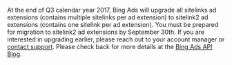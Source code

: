 At the end of Q3 calendar year 2017, Bing Ads will upgrade all sitelinks ad extensions (contains multiple sitelinks per ad extension) to sitelink2 ad extensions (contains one sitelink per ad extension). You must be prepared for migration to sitelink2 ad extensions by September 30th. If you are interested in upgrading earlier, please reach out to your account manager or [contact support](https://advertise.bingads.microsoft.com/en-us/bing-ads-support). Please check back for more details at the [Bing Ads API Blog](https://blogs.msdn.microsoft.com/bing_ads_api/).
